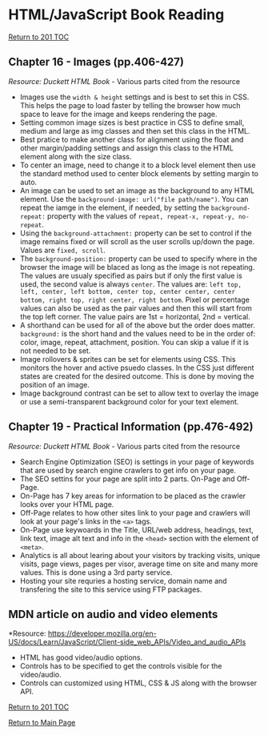 # HTML/JavaScript Book Reading

[Return to 201 TOC](201TOC.md)

## Chapter 16 - Images (pp.406-427)

*Resource: Duckett HTML Book* - Various parts cited from the resource

- Images use the `width & height` settings and is best to set this in CSS. This helps the page to load faster by telling the browser how much space to leave for the image and keeps rendering the page.
- Setting common image sizes is best practice in CSS to define small, medium and large as img classes and then set this class in the HTML.
- Best pratice to make another class for alignment using the float and other margin/padding settings and assign this class to the HTML element along with the size class.
- To center an image, need to change it to a block level element then use the standard method used to center block elements by setting margin to auto.
- An image can be used to set an image as the background to any HTML element. Use the `background-image: url("file path/name")`. You can repeat the iamge in the element, if needed, by setting the `background-repeat:` property with the values of `repeat, repeat-x, repeat-y, no-repeat`.
- Using the `background-attachment:` property can be set to control if the image remains fixed or will scroll as the user scrolls up/down the page. Values are `fixed, scroll`.
- The `background-position:` property can be used to specify where in the browser the image will be blaced as long as the image is not repeating. The values are usualy specified as pairs but if only the first value is used, the second value is always `center`. The values are: `left top, left, center, left bottom, center top, center center, center bottom, right top, right center, right bottom`. Pixel or percentage values can also be used as the pair values and then this will start from the top left corner. The value pairs are 1st = horizontal, 2nd = vertical.
- A shorthand can be used for all of the above but the order does matter. `background:` is the short hand and the values need to be in the order of: color, image, repeat, attachment, position. You can skip a value if it is not needed to be set.
- Image rollovers & sprites can be set for elements using CSS. This monitors the hover and active psuedo classes. In the CSS just different states are created for the desired outcome. This is done by moving the position of an image.
- Image background contrast can be set to allow text to overlay the image or use a semi-transparent background color for your text element.

## Chapter 19 - Practical Information (pp.476-492)

*Resource: Duckett HTML Book* - Various parts cited from the resource

- Search Engine Optimization (SEO) is settings in your page of keywords that are used by search engine crawlers to get info on your page.
- The SEO settins for your page are split into 2 parts. On-Page and Off-Page.
- On-Page has 7 key areas for information to be placed as the crawler looks over your HTML page.
- Off-Page relates to how other sites link to your page and crawlers will look at your page's links in the `<a>` tags.
- On-Page use keywoards in the Title, URL/web address, headings, text, link text, image alt text and info in the `<head>` section with the element of `<meta>`.
- Analytics is all about learing about your visitors by tracking visits, unique visits, page views, pages per visor, average time on site and many more values. This is done using a 3rd party service.
- Hosting your site requries a hosting service, domain name and transfering the site to this service using FTP packages.

## MDN article on audio and video elements

*Resource: <https://developer.mozilla.org/en-US/docs/Learn/JavaScript/Client-side_web_APIs/Video_and_audio_APIs>

- HTML has good video/audio options.
- Controls has to be specified to get the controls visible for the video/audio.
- Controls can customized using HTML, CSS & JS along with the browser API.

[Return to 201 TOC](201TOC.md)

[Return to Main Page](../README.md)

